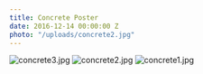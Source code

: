 ```yaml
---
title: Concrete Poster
date: 2016-12-14 00:00:00 Z
photo: "/uploads/concrete2.jpg"
---
```


![concrete3.jpg](/uploads/concrete3.jpg)
![concrete2.jpg](/uploads/concrete2.jpg)
![concrete1.jpg](/uploads/concrete1.jpg)